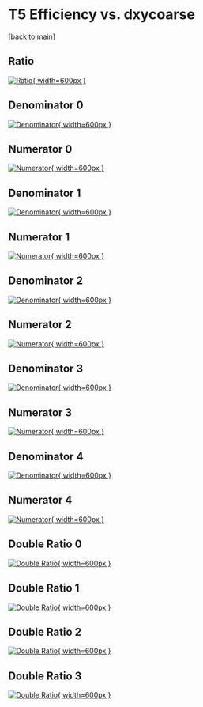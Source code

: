 # T5 Efficiency vs. dxycoarse

[[back to main](./)]



## Ratio

[![Ratio](../mtv/var/T5_vtr_0_0_eff_dxycoarse.png){ width=600px }](../mtv/var/T5_vtr_0_0_eff_dxycoarse.pdf)

## Denominator 0

[![Denominator](../mtv/den/T5_vtr_0_0_eff_dxycoarse_den0.png){ width=600px }](../mtv/den/T5_vtr_0_0_eff_dxycoarse_den0.pdf)

## Numerator 0

[![Numerator](../mtv/num/T5_vtr_0_0_eff_dxycoarse_num0.png){ width=600px }](../mtv/num/T5_vtr_0_0_eff_dxycoarse_num0.pdf)

## Denominator 1

[![Denominator](../mtv/den/T5_vtr_0_0_eff_dxycoarse_den1.png){ width=600px }](../mtv/den/T5_vtr_0_0_eff_dxycoarse_den1.pdf)

## Numerator 1

[![Numerator](../mtv/num/T5_vtr_0_0_eff_dxycoarse_num1.png){ width=600px }](../mtv/num/T5_vtr_0_0_eff_dxycoarse_num1.pdf)

## Denominator 2

[![Denominator](../mtv/den/T5_vtr_0_0_eff_dxycoarse_den2.png){ width=600px }](../mtv/den/T5_vtr_0_0_eff_dxycoarse_den2.pdf)

## Numerator 2

[![Numerator](../mtv/num/T5_vtr_0_0_eff_dxycoarse_num2.png){ width=600px }](../mtv/num/T5_vtr_0_0_eff_dxycoarse_num2.pdf)

## Denominator 3

[![Denominator](../mtv/den/T5_vtr_0_0_eff_dxycoarse_den3.png){ width=600px }](../mtv/den/T5_vtr_0_0_eff_dxycoarse_den3.pdf)

## Numerator 3

[![Numerator](../mtv/num/T5_vtr_0_0_eff_dxycoarse_num3.png){ width=600px }](../mtv/num/T5_vtr_0_0_eff_dxycoarse_num3.pdf)

## Denominator 4

[![Denominator](../mtv/den/T5_vtr_0_0_eff_dxycoarse_den4.png){ width=600px }](../mtv/den/T5_vtr_0_0_eff_dxycoarse_den4.pdf)

## Numerator 4

[![Numerator](../mtv/num/T5_vtr_0_0_eff_dxycoarse_num4.png){ width=600px }](../mtv/num/T5_vtr_0_0_eff_dxycoarse_num4.pdf)

## Double Ratio 0

[![Double Ratio](../mtv/ratio/T5_vtr_0_0_eff_dxycoarse_ratio0.png){ width=600px }](../mtv/ratio/T5_vtr_0_0_eff_dxycoarse_ratio0.pdf)

## Double Ratio 1

[![Double Ratio](../mtv/ratio/T5_vtr_0_0_eff_dxycoarse_ratio1.png){ width=600px }](../mtv/ratio/T5_vtr_0_0_eff_dxycoarse_ratio1.pdf)

## Double Ratio 2

[![Double Ratio](../mtv/ratio/T5_vtr_0_0_eff_dxycoarse_ratio2.png){ width=600px }](../mtv/ratio/T5_vtr_0_0_eff_dxycoarse_ratio2.pdf)

## Double Ratio 3

[![Double Ratio](../mtv/ratio/T5_vtr_0_0_eff_dxycoarse_ratio3.png){ width=600px }](../mtv/ratio/T5_vtr_0_0_eff_dxycoarse_ratio3.pdf)

